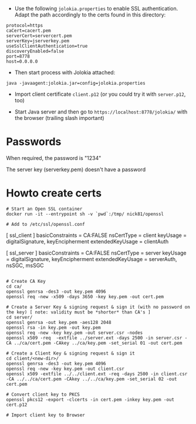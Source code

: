 * Use the following `jolokia.properties` to enable SSL authentication. 
  Adapt the path accordingly to the certs found in this directory:
 
```
protocol=https
caCert=cacert.pem
serverCert=servercert.pem
serverKey=jserverkey.pem
useSslClientAuthentication=true
discoveryEnabled=false
port=8778
host=0.0.0.0
```

* Then start process with Jolokia attached:

```
java -javaagent:jolokia.jar=config=jolokia.properties
```

* Import client certificate `client.p12` (or you could try it with `server.p12`, too)

* Start Java server and then go to `https://localhost:8778/jolokia/` with the browser (trailing slash important)

# Passwords

When required, the password is "1234"

The server key (serverkey.pem) doesn't have a password

# Howto create certs

```
# Start an Open SSL container
docker run -it --entrypoint sh -v `pwd`:/tmp/ nick81/openssl

# Add to /etc/ssl/openssl.conf

```
[ ssl_client ]
basicConstraints        = CA:FALSE
nsCertType              = client
keyUsage                = digitalSignature, keyEncipherment
extendedKeyUsage        = clientAuth

[ ssl_server ]
basicConstraints        = CA:FALSE
nsCertType              = server
keyUsage                = digitalSignature, keyEncipherment
extendedKeyUsage        = serverAuth, nsSGC, msSGC
```

# Create CA Key
cd ca/
openssl genrsa -des3 -out key.pem 4096
openssl req -new -x509 -days 3650 -key key.pem -out cert.pem

# Create a Server Key & signing request & sign it (with no password on the key) [ note: validity must be *shorter* than CA's ]
cd server/
openssl genrsa -out key.pem -aes128 2048
openssl rsa -in key.pem -out key.pem
openssl req -new -key key.pem -out server.csr -nodes
openssl x509 -req  -extfile ../server.ext -days 2500 -in server.csr -CA ../ca/cert.pem -CAkey ../ca/key.pem -set_serial 01 -out cert.pem

# Create a Client Key & signing request & sign it
cd client/<new-dir>/
openssl genrsa -des3 -out key.pem 4096
openssl req -new -key key.pem -out client.csr
openssl x509 -extfile ../../client.ext -req -days 2500 -in client.csr -CA ../../ca/cert.pem -CAkey ../../ca/key.pem -set_serial 02 -out cert.pem

# Convert client key to PKCS
openssl pkcs12 -export -clcerts -in cert.pem -inkey key.pem -out cert.p12

# Import client key to Browser
```
